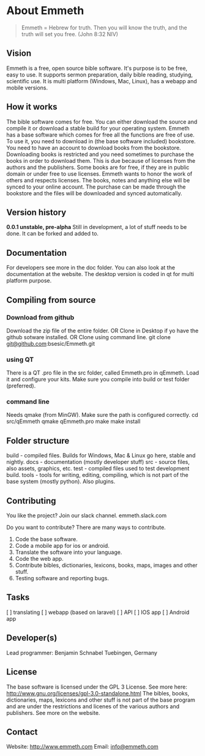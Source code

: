 # About Emmeth
>Emmeth = Hebrew for truth.
>Then you will know the truth, and the truth will set you free. (John 8:32 NIV)

## Vision
Emmeth is a free, open source bible software.
It's purpose is to be free, easy to use.
It supports sermon preparation, daily bible reading, studying, scientific use.
It is multi platform (Windows, Mac, Linux), has a webapp and mobile versions.

## How it works
The bible software comes for free. You can either download the source and compile it or download a stable build for your operating system.
Emmeth has a base software which comes for free all the functions are free of use.
To use it, you need to download in (the base software included) bookstore. 
You need to have an account to download books from the bookstore.
Downloading books is restricted and you need sometimes to purchase the books in order to download them. This is due because of licenses from the authors and the publishers.
Some books are for free, if they are in public domain or under free to use licenses.
Emmeth wants to honor the work of others and respects licenses.
The books, notes and anything else will be synced to your online account.
The purchase can be made through the bookstore and the files will be downloaded and synced automatically.

## Version history
**0.0.1 unstable, pre-alpha**
Still in development, a lot of stuff needs to be done.
It can be forked and added to.

## Documentation
For developers see more in the doc folder.
You can also look at the documentation at the website.
The desktop version is coded in qt for multi platform purpose.

## Compiling from source

### Download from github

Download the zip file of the entire folder.
OR
Clone in Desktop if yo have the github sotware installed.
OR
Clone using command line.
git clone git@github.com:bsesic/Emmeth.git

### using QT
There is a QT .pro file in the src folder, called Emmeth.pro in qEmmeth.
Load it and configure your kits.
Make sure you compile into build or test folder (preferred).

### command line
Needs qmake (from MinGW). Make sure the path is configured correctly.
cd src/qEmmeth
qmake qEmmeth.pro
make
make install

## Folder structure
build - compiled files. Builds for Windows, Mac & Linux go here, stable and nightly.
docs - documentation (mostly developer stuff)
src - source files, also assets, graphics, etc.
test - compiled files used to test development build.
tools - tools for writing, editing, compiling, which is not part of the base system (mostly python). Also plugins.

## Contributing
You like the project?
Join our slack channel.
emmeth.slack.com

Do you want to contribute?
There are many ways to contribute.
1. Code the base software.
2. Code a mobile app for ios or android.
3. Translate the software into your language.
4. Code the web app.
5. Contribute bibles, dictionaries, lexicons, books, maps, images and other stuff.
6. Testing software and reporting bugs.

## Tasks
[ ] translating
[ ] webapp (based on laravel)
[ ] API
[ ] IOS app
[ ] Android app

## Developer(s)
Lead programmer:
Benjamin Schnabel
Tuebingen, Germany


## License
The base software is licensed under the GPL 3 License.
See more here:
http://www.gnu.org/licenses/gpl-3.0-standalone.html
The bibles, books, dictionaries, maps, lexicons and other stuff is not part of the base program and are under the restrictions and licenes of the various authors and publishers.
See more on the website.

## Contact
Website: http://www.emmeth.com
Email: info@emmeth.com
